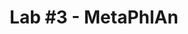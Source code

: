 ---
layout: default
title: "Lab #3 - MetaPhlAn"
permalink: /labs/3_metaphlan
custom_css: tocbot
custom_js: 
    - tocbot.min
    - labs
---